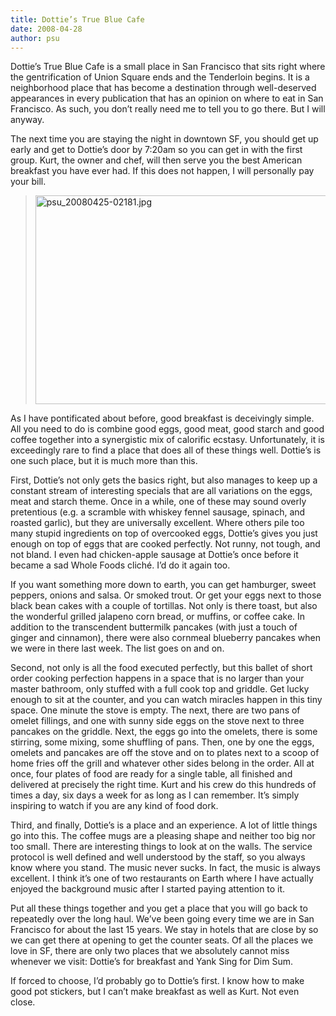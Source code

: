```yaml
---
title: Dottie’s True Blue Cafe
date: 2008-04-28
author: psu
---
```


Dottie’s True Blue Cafe is a small place in San Francisco that sits right where the gentrification of Union Square ends and the Tenderloin begins. It is a neighborhood place that has become a destination through well-deserved appearances in every publication that has an opinion on where to eat in San Francisco. As such, you don’t really need me to tell you to go there. But I will anyway.

The next time you are staying the night in downtown SF, you should get up early and get to Dottie’s door by 7:20am so you can get in with the first group. Kurt, the owner and chef, will then serve you the best American breakfast you have ever had. If this does not happen, I will personally pay your bill.

> <a href="https://www.flickr.com/photos/79904144@N00/2450028457" title="psu_20080425-02181.jpg by Pete Su, on Flickr"><img src="https://farm3.staticflickr.com/2066/2450028457_e3d5ec832c.jpg" width="500" height="334" alt="psu_20080425-02181.jpg"></a>

As I have pontificated about before, good breakfast is deceivingly simple. All you need to do is combine good eggs, good meat, good starch and good coffee together into a synergistic mix of calorific ecstasy. Unfortunately, it is exceedingly rare to find a place that does all of these things well. Dottie’s is one such place, but it is much more than this.

First, Dottie’s not only gets the basics right, but also manages to keep up a constant stream of interesting specials that are all variations on the eggs, meat and starch theme. Once in a while, one of these may sound overly pretentious (e.g. a scramble with whiskey fennel sausage, spinach, and roasted garlic), but they are universally excellent. Where others pile too many stupid ingredients on top of overcooked eggs, Dottie’s gives you just enough on top of eggs that are cooked perfectly. Not runny, not tough, and not bland. I even had chicken-apple sausage at Dottie’s once before it became a sad Whole Foods cliché. I’d do it again too.

If you want something more down to earth, you can get hamburger, sweet peppers, onions and salsa. Or smoked trout. Or get your eggs next to those black bean cakes with a couple of tortillas. Not only is there toast, but also the wonderful grilled jalapeno corn bread, or muffins, or coffee cake. In addition to the transcendent buttermilk pancakes (with just a touch of ginger and cinnamon), there were also cornmeal blueberry pancakes when we were in there last week. The list goes on and on.

Second, not only is all the food executed perfectly, but this ballet of short order cooking perfection happens in a space that is no larger than your master bathroom, only stuffed with a full cook top and griddle. Get lucky enough to sit at the counter, and you can watch miracles happen in this tiny space. One minute the stove is empty. The next, there are two pans of omelet fillings, and one with sunny side eggs on the stove next to three pancakes on the griddle. Next, the eggs go into the omelets, there is some stirring, some mixing, some shuffling of pans. Then, one by one the eggs, omelets and pancakes are off the stove and on to plates next to a scoop of home fries off the grill and whatever other sides belong in the order. All at once, four plates of food are ready for a single table, all finished and delivered at precisely the right time. Kurt and his crew do this hundreds of times a day, six days a week for as long as I can remember. It’s simply inspiring to watch if you are any kind of food dork.

Third, and finally, Dottie’s is a place and an experience. A lot of little things go into this. The coffee mugs are a pleasing shape and neither too big nor too small. There are interesting things to look at on the walls. The service protocol is well defined and well understood by the staff, so you always know where you stand. The music never sucks. In fact, the music is always excellent. I think it’s one of two restaurants on Earth where I have actually enjoyed the background music after I started paying attention to it.

Put all these things together and you get a place that you will go back to repeatedly over the long haul. We’ve been going every time we are in San Francisco for about the last 15 years. We stay in hotels that are close by so we can get there at opening to get the counter seats. Of all the places we love in SF, there are only two places that we absolutely cannot miss whenever we visit: Dottie’s for breakfast and Yank Sing for Dim Sum.

If forced to choose, I’d probably go to Dottie’s first. I know how to make good pot stickers, but I can’t make breakfast as well as Kurt. Not even close.